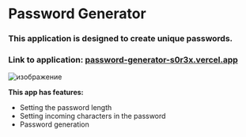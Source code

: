 # Password Generator
### This application is designed to create unique passwords. ###
### Link to application: [password-generator-s0r3x.vercel.app](https://password-generator-nine-blue.vercel.app/) ###

![изображение](https://user-images.githubusercontent.com/105566101/235666631-d8f0944c-f6dd-45d8-9592-df607e4c82f6.png)

**This app has features:**
* Setting the password length
* Setting incoming characters in the password
* Password generation
